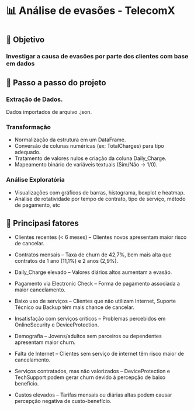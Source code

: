 <h1> 📊 Análise de evasões - TelecomX<h1>
<h2>🔎 Objetivo</h2>
<h3>Investigar a causa de evasões por parte dos clientes com base em dados </h3>
<h2>🚀 Passo a passo do projeto</h2>
<h3>Extração de Dados.</h3>

Dados importados de arquivo .json.

<h3>Transformação</h3>

- Normalização da estrutura em um DataFrame.
- Conversão de colunas numéricas (ex: TotalCharges) para tipo adequado.
- Tratamento de valores nulos e criação da coluna Daily_Charge.
- Mapeamento binário de variáveis textuais (Sim/Não → 1/0).

<h3>Análise Exploratória</h3>

- Visualizações com gráficos de barras, histograma, boxplot e heatmap.
- Análise de rotatividade por tempo de contrato, tipo de serviço, método de pagamento, etc

<h2>🚨 Principasi fatores</h2>

- Clientes recentes (< 6 meses) – Clientes novos apresentam maior risco de cancelar.

- Contratos mensais – Taxa de churn de 42,7%, bem mais alta que contratos de 1 ano (11,1%) e 2 anos (2,9%).

- Daily_Charge elevado – Valores diários altos aumentam a evasão.

- Pagamento via Electronic Check – Forma de pagamento associada a maior cancelamento.

- Baixo uso de serviços – Clientes que não utilizam Internet, Suporte Técnico ou Backup têm mais chance de cancelar.

- Insatisfação com serviços críticos – Problemas percebidos em OnlineSecurity e DeviceProtection.

- Demografia – Jovens/adultos sem parceiros ou dependentes apresentam maior churn. 

- Falta de Internet – Clientes sem serviço de internet têm risco maior de cancelamento.

- Serviços contratados, mas não valorizados – DeviceProtection e TechSupport podem gerar churn devido à percepção de baixo benefício.

- Custos elevados – Tarifas mensais ou diárias altas podem causar percepção negativa de custo-benefício.
